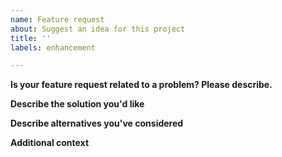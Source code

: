 ```yaml
---
name: Feature request
about: Suggest an idea for this project
title: ''
labels: enhancement

---
```


**Is your feature request related to a problem? Please describe.**
<!--- A clear and concise description of what the problem is, e.g. I'm always frustrated when [...] --->

**Describe the solution you'd like**
<!--- A clear and concise description of what you want to happen. --->

**Describe alternatives you've considered**
<!--- A clear and concise description of any alternative solutions or features you've considered. --->

**Additional context**
<!--- Any other context or screenshots about the feature request. --->
